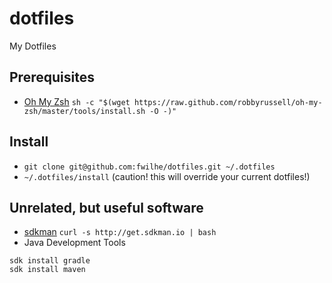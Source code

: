 # dotfiles

My Dotfiles

## Prerequisites

* [Oh My Zsh](https://github.com/robbyrussell/oh-my-zsh) `sh -c "$(wget https://raw.github.com/robbyrussell/oh-my-zsh/master/tools/install.sh -O -)"`

## Install

* `git clone git@github.com:fwilhe/dotfiles.git ~/.dotfiles`
* `~/.dotfiles/install` (caution! this will override your current dotfiles!)

## Unrelated, but useful software

* [sdkman](http://sdkman.io/) `curl -s http://get.sdkman.io | bash`
* Java Development Tools

```
sdk install gradle
sdk install maven
```

